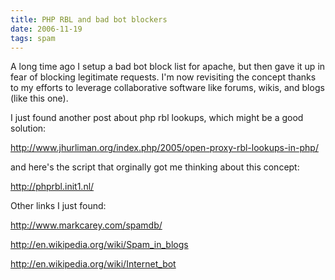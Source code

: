 ```yaml
---
title: PHP RBL and bad bot blockers
date: 2006-11-19
tags: spam
---
```

A long time ago I setup a bad bot block list for apache, but then gave it up in fear of blocking legitimate requests. I'm now revisiting the concept thanks to my efforts to leverage collaborative software like forums, wikis, and blogs (like this one).

I just found another post about php rbl lookups, which might be a good solution:

<a href="http://www.jhurliman.org/index.php/2005/open-proxy-rbl-lookups-in-php/">http://www.jhurliman.org/index.php/2005/open-proxy-rbl-lookups-in-php/</a>

and here's the script that orginally got me thinking about this concept:

<a href="http://phprbl.init1.nl/">http://phprbl.init1.nl/</a>

Other links I just found:

<a href="http://www.markcarey.com/spamdb/">http://www.markcarey.com/spamdb/</a>

<a href="http://en.wikipedia.org/wiki/Spam_in_blogs">http://en.wikipedia.org/wiki/Spam_in_blogs</a>

<a href="http://en.wikipedia.org/wiki/Internet_bot">http://en.wikipedia.org/wiki/Internet_bot</a>

